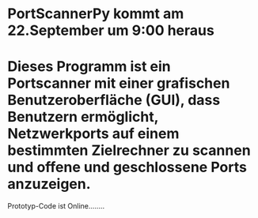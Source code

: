 # PortScannerPy kommt am 22.September um 9:00 heraus
# Dieses Programm ist ein Portscanner mit einer grafischen Benutzeroberfläche (GUI), dass Benutzern ermöglicht, Netzwerkports auf einem bestimmten Zielrechner zu scannen und offene und geschlossene Ports anzuzeigen.





Prototyp-Code ist Online........
